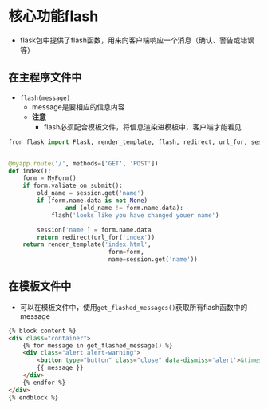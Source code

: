 # 核心功能flash
-  flask包中提供了flash函数，用来向客户端响应一个消息（确认、警告或错误等）

## 在主程序文件中
-  `flash(message)`
	-  message是要相应的信息内容
	-  **注意**
		-  flash必须配合模板文件，将信息渲染进模板中，客户端才能看见
	
```python
fron flask import Flask, render_template, flash, redirect, url_for, session


@myapp.route('/', methods=['GET', 'POST'])
def index():
	form = MyForm()
	if form.valiate_on_submit():
		old_name = session.get('name')
		if (form.name.data is not None) 
				and (old_name != form.name.data):
			flash('looks like you have changed youer name')

		session['name'] = form.name.data
		return redirect(url_for('index'))
	return render_template('index.html', 
							form=form, 
							name=session.get('name'))  
```

## 在模板文件中
- 可以在模板文件中，使用`get_flashed_messages()`获取所有flash函数中的message

```html
{% block content %}
<div class="container">
	{% for message in get_flashed_message() %}
	<div class="alert alert-warning">
		<button type="button" class="close" data-dismiss='alert'>&times;</button>
		{{ message }}
	</div>
	{% endfor %}
</div>	
{% endblock %}


```